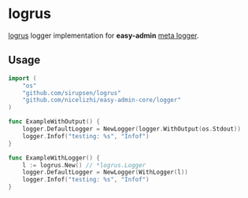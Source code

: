# logrus

[logrus](https://github.com/sirupsen/logrus) logger implementation for __easy-admin__ [meta logger](https://github.com/nicelizhi/easy-admin-core/tree/master/logger).

## Usage

```go
import (
	"os"
	"github.com/sirupsen/logrus"
	"github.com/nicelizhi/easy-admin-core/logger"
)

func ExampleWithOutput() {
	logger.DefaultLogger = NewLogger(logger.WithOutput(os.Stdout))
	logger.Infof("testing: %s", "Infof")
}

func ExampleWithLogger() {
	l := logrus.New() // *logrus.Logger
	logger.DefaultLogger = NewLogger(WithLogger(l))
	logger.Infof("testing: %s", "Infof")
}
```

